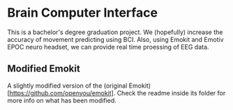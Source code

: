 # Brain Computer Interface
This is a bachelor's degree graduation project. We (hopefully) increase the accuracy of movement predicting using BCI. Also, using Emokit and Emotiv EPOC neuro headset, we can provide real time proessing of EEG data.

## Modified Emokit
A slightly modified version of the (original Emokit)[https://github.com/openyou/emokit]. Check the readme inside its folder for more info on what has been modified.
